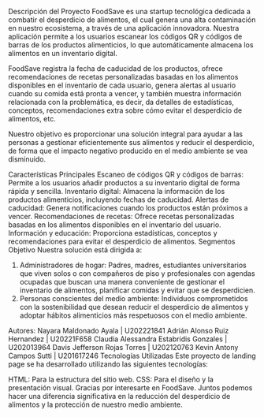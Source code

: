 Descripción del Proyecto
FoodSave es una startup tecnológica dedicada a combatir el desperdicio de alimentos, el cual genera una alta contaminación en nuestro ecosistema, a través de una aplicación innovadora. Nuestra aplicación permite a los usuarios escanear los códigos QR y códigos de barras de los productos alimenticios, lo que automáticamente almacena los alimentos en un inventario digital.

FoodSave registra la fecha de caducidad de los productos, ofrece recomendaciones de recetas personalizadas basadas en los alimentos disponibles en el inventario de cada usuario, genera alertas al usuario cuando su comida está pronta a vencer, y también muestra información relacionada con la problemática, es decir, da detalles de estadísticas, conceptos, recomendaciones extra sobre cómo evitar el desperdicio de alimentos, etc.

Nuestro objetivo es proporcionar una solución integral para ayudar a las personas a gestionar eficientemente sus alimentos y reducir el desperdicio, de forma que el impacto negativo producido en el medio ambiente se vea disminuido.

Características Principales
Escaneo de códigos QR y códigos de barras: Permite a los usuarios añadir productos a su inventario digital de forma rápida y sencilla.
Inventario digital: Almacena la información de los productos alimenticios, incluyendo fechas de caducidad.
Alertas de caducidad: Genera notificaciones cuando los productos están próximos a vencer.
Recomendaciones de recetas: Ofrece recetas personalizadas basadas en los alimentos disponibles en el inventario del usuario.
Información y educación: Proporciona estadísticas, conceptos y recomendaciones para evitar el desperdicio de alimentos.
Segmentos Objetivo
Nuestra solución está dirigida a:

1.	Administradores de hogar: Padres, madres, estudiantes universitarios que viven solos o con compañeros de piso y profesionales con agendas ocupadas que buscan una manera conveniente de gestionar el inventario de alimentos,  planificar comidas y evitar que se desperdicien.
2.	Personas conscientes del medio ambiente: Individuos comprometidos con la sostenibilidad que desean reducir el desperdicio de alimentos y adoptar hábitos alimenticios más respetuosos con el medio ambiente.

Autores:
Nayara Maldonado Ayala | U202221841
Adrián Alonso Ruiz Hernandez | U20221F658
Claudia Alessandra Estabridis Gonzales | U202013964
Davis Jefferson Rojas Torres | U202120763
Kevin Antony Campos Sutti | U201617246
Tecnologías Utilizadas
Este proyecto de landing page se ha desarrollado utilizando las siguientes tecnologías:

HTML: Para la estructura del sitio web.
CSS: Para el diseño y la presentación visual.
Gracias por interesarte en FoodSave. Juntos podemos hacer una diferencia significativa en la reducción del desperdicio de alimentos y la protección de nuestro medio ambiente.
